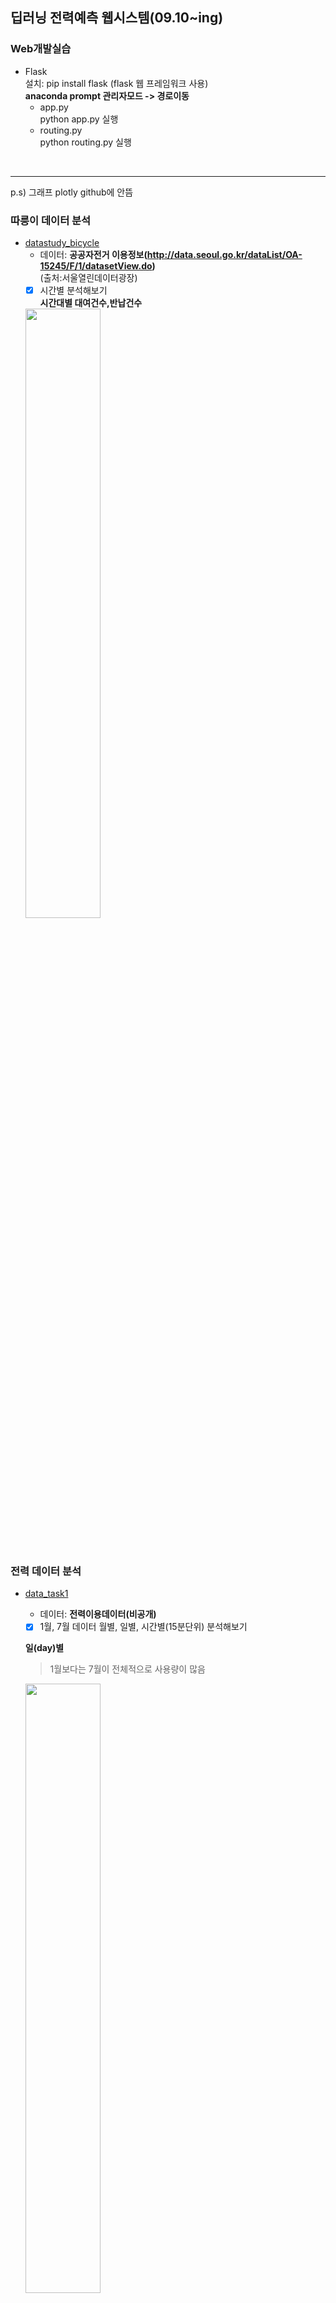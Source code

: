## 딥러닝 전력예측 웹시스템(09.10~ing)   
### Web개발실습
   - Flask   
   설치: pip install flask (flask 웹 프레임워크 사용)  
   __anaconda prompt 관리자모드 -> 경로이동__  
      - app.py  
         python app.py 실행  
      - routing.py  
         python routing.py 실행  
   <br>
     
   
  ------------------------------------------------------------------------------------------- 
  p.s) 그래프 plotly github에 안뜸   
  ### 따릉이 데이터 분석  
   - [datastudy_bicycle](https://github.com/Jimin980921/DeepLearning_websys/blob/master/datastudy_bicycle.ipynb)  
      - 데이터: __공공자전거 이용정보(http://data.seoul.go.kr/dataList/OA-15245/F/1/datasetView.do)__  
      (출처:서울열린데이터광장)  
      -  [x] 시간별 분석해보기  
      __시간대별 대여건수,반납건수__  
      <img src="https://user-images.githubusercontent.com/57060127/95681212-91841400-0c19-11eb-9b68-81457d68d4ed.JPG" width=50%>
      <br>
      <br>
      <br>
      
      
      
      
      
   ### 전력 데이터 분석   
   - [data_task1](https://github.com/Jimin980921/DeepLearning_websys/blob/master/data_task1.ipynb)  
      - 데이터: __전력이용데이터(비공개)__    
      
      -  [x] 1월, 7월 데이터 월별, 일별, 시간별(15분단위) 분석해보기  
      
      __일(day)별__  
      > 1월보다는 7월이 전체적으로 사용량이 많음  
      <img src="https://user-images.githubusercontent.com/57060127/95681081-d8bdd500-0c18-11eb-9380-a979057b6a34.JPG" width=50%>  
      
      __시간(15분)별__   
      > 1월과 7월모두 아침 9시와 저녁 6시에 전력사용량 peak  
      > 새벽시간대보다 출근시간~퇴근시간대에 전력사용량이 많음   
      <img src="https://user-images.githubusercontent.com/57060127/95681080-d78ca800-0c18-11eb-8af6-cc74253fc09d.JPG" width=50%>  
      <br>
      <br>
      
   - [data_task2](https://github.com/Jimin980921/DeepLearning_websys/blob/master/data_task2.ipynb)  
      -  [x] 요일별 분석해보기  
      > 일요일의 전력사용량이 상대적으로 낮은것으로보아 휴일에 전력사용량이 낮음  
      <img src="https://user-images.githubusercontent.com/57060127/95680939-0f472000-0c18-11eb-809c-296266b96c87.JPG" width=50%>

      -  [ ] LSTM 분석  
      -  [ ] LSTM 파라미터변경  
      -  [ ] 온도요인추가하기  
      -  [ ] 전력요인으로만 예측한것vs전력+온도요인예측 정확도 비교  

      
      
   
  
   
   
   
   
   
  
   
  
      
  
  
